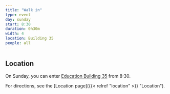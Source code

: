 ```yaml
---
title: "Walk in"
type: event
day: sunday
start: 8:30
duration: 0h30m
width: 4
location: Building 35
people: all
---
```


## Location
On Sunday, you can enter [Education Building 35](https://map.tudelftcampus.nl/poi/education-building-35/) from 8:30.

For directions, see the [Location page]({{< relref "location" >}} "Location").
